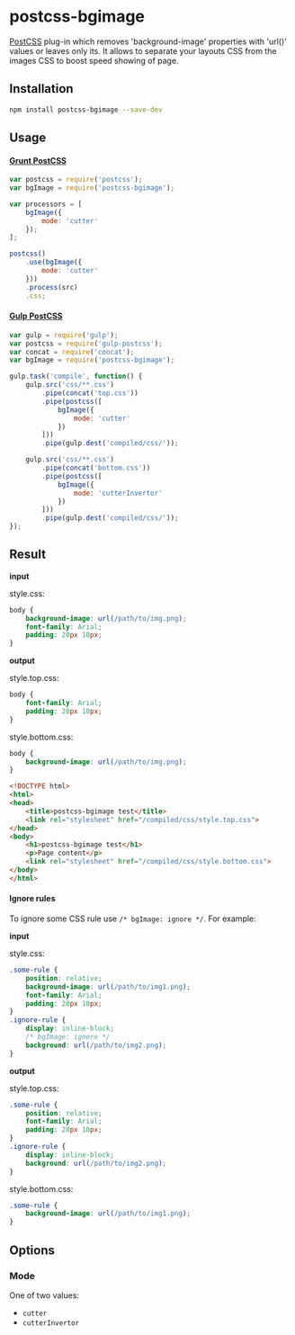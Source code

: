 postcss-bgimage
==============

[PostCSS](https://github.com/postcss/postcss) plug-in which removes 'background-image' properties with 'url()' values
or leaves only its. It allows to separate your layouts CSS from the images CSS to boost speed showing of page.

Installation
-----------------

```bash
npm install postcss-bgimage --save-dev
```

Usage
-----------------

#### [Grunt PostCSS](https://github.com/nDmitry/grunt-postcss)

```javascript
var postcss = require('postcss');
var bgImage = require('postcss-bgimage');

var processors = [
    bgImage({
        mode: 'cutter'
    });
];

postcss()
    .use(bgImage({
        mode: 'cutter'
    }))
    .process(src)
    .css;
```

#### [Gulp PostCSS](https://github.com/w0rm/gulp-postcss)

```javascript
var gulp = require('gulp');
var postcss = require('gulp-postcss');
var concat = require('concat');
var bgImage = require('postcss-bgimage');

gulp.task('compile', function() {
    gulp.src('css/**.css')
        .pipe(concat('top.css'))
        .pipe(postcss([
            bgImage({
                mode: 'cutter'
            })
        ]))
        .pipe(gulp.dest('compiled/css/'));

    gulp.src('css/**.css')
        .pipe(concat('bottom.css'))
        .pipe(postcss([
            bgImage({
                mode: 'cutterInvertor'
            })
        ]))
        .pipe(gulp.dest('compiled/css/'));
});
```

Result
-----------------

**input**

style.css:
```css
body {
    background-image: url(/path/to/img.png);
    font-family: Arial;
    padding: 20px 10px;
}
```

**output**

style.top.css:
```css
body {
    font-family: Arial;
    padding: 20px 10px;
}
```
style.bottom.css:
```css
body {
    background-image: url(/path/to/img.png);
}
```

```html
<!DOCTYPE html>
<html>
<head>
    <title>postcss-bgimage test</title>
    <link rel="stylesheet" href="/compiled/css/style.top.css">
</head>
<body>
    <h1>postcss-bgimage test</h1>
    <p>Page content</p>
    <link rel="stylesheet" href="/compiled/css/style.bottom.css">
</body>
</html>
```

#### Ignore rules

To ignore some CSS rule use `/* bgImage: ignore */`. For example:

**input**

style.css:
```css
.some-rule {
    position: relative;
    background-image: url(/path/to/img1.png);
    font-family: Arial;
    padding: 20px 10px;
}
.ignore-rule {
    display: inline-block;
    /* bgImage: ignore */
    background: url(/path/to/img2.png);
}
```

**output**

style.top.css:
```css
.some-rule {
    position: relative;
    font-family: Arial;
    padding: 20px 10px;
}
.ignore-rule {
    display: inline-block;
    background: url(/path/to/img2.png);
}
```
style.bottom.css:
```css
.some-rule {
    background-image: url(/path/to/img1.png);
}
```

Options
--------------------

### Mode

One of two values:
 * `cutter`
 * `cutterInvertor`
